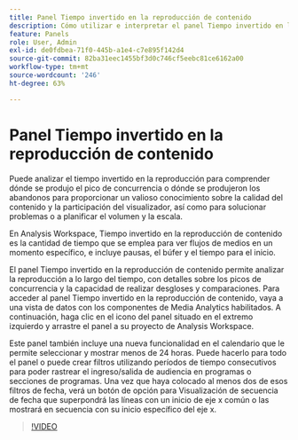 ```yaml
---
title: Panel Tiempo invertido en la reproducción de contenido
description: Cómo utilizar e interpretar el panel Tiempo invertido en la reproducción de contenido en Analysis Workspace.
feature: Panels
role: User, Admin
exl-id: de0fdbea-71f0-445b-a1e4-c7e895f142d4
source-git-commit: 82ba31eec1455bf3d0c746cf5eebc81ce6162a00
workflow-type: tm+mt
source-wordcount: '246'
ht-degree: 63%

---
```


# Panel Tiempo invertido en la reproducción de contenido

Puede analizar el tiempo invertido en la reproducción para comprender dónde se produjo el pico de concurrencia o dónde se produjeron los abandonos para proporcionar un valioso conocimiento sobre la calidad del contenido y la participación del visualizador, así como para solucionar problemas o a planificar el volumen y la escala.

En Analysis Workspace, Tiempo invertido en la reproducción de contenido es la cantidad de tiempo que se emplea para ver flujos de medios en un momento específico, e incluye pausas, el búfer y el tiempo para el inicio.

El panel Tiempo invertido en la reproducción de contenido permite analizar la reproducción a lo largo del tiempo, con detalles sobre los picos de concurrencia y la capacidad de realizar desgloses y comparaciones. Para acceder al panel Tiempo invertido en la reproducción de contenido, vaya a una vista de datos con los componentes de Media Analytics habilitados. A continuación, haga clic en el icono del panel situado en el extremo izquierdo y arrastre el panel a su proyecto de Analysis Workspace.

Este panel también incluye una nueva funcionalidad en el calendario que le permite seleccionar y mostrar menos de 24 horas. Puede hacerlo para todo el panel o puede crear filtros utilizando períodos de tiempo consecutivos para poder rastrear el ingreso/salida de audiencia en programas o secciones de programas. Una vez que haya colocado al menos dos de esos filtros de fecha, verá un botón de opción para Visualización de secuencia de fecha que superpondrá las líneas con un inicio de eje x común o las mostrará en secuencia con su inicio específico del eje x.

>[!VIDEO](https://video.tv.adobe.com/v/338699)
